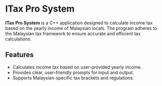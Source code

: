 # ITax Pro System

**ITax Pro System** is a C++ application designed to calculate income tax based on the yearly income of Malaysian locals. The program adheres to the Malaysian tax framework to ensure accurate and efficient tax calculations.

## Features
- Calculates income tax based on user-provided yearly income.
- Provides clear, user-friendly prompts for input and output.
- Supports Malaysian-specific tax brackets and regulations.
